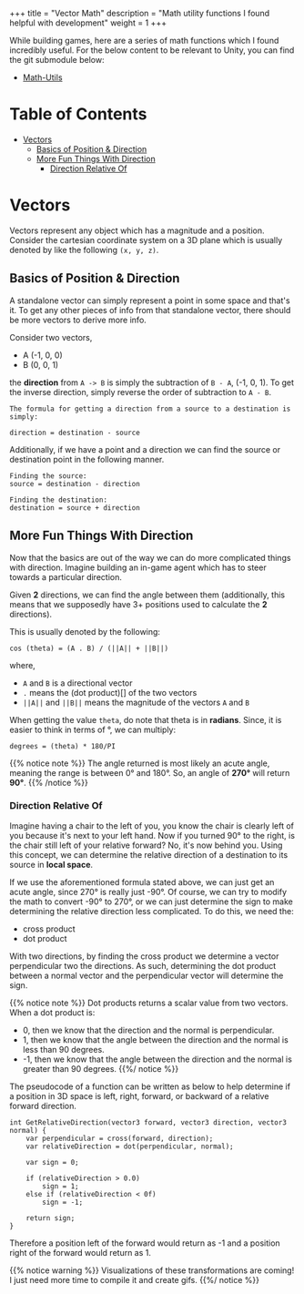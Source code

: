 +++
title = "Vector Math"
description = "Math utility functions I found helpful with development"
weight = 1
+++

While building games, here are a series of math functions which I found incredibly useful. For the below 
content to be relevant to Unity, you can find the git submodule below:

* [Math-Utils](https://github.com/psuong/math-utils)

# Table of Contents #
* [Vectors](#Vectors)
    * [Basics of Position & Direction](#basics-of-position-direction)
    * [More Fun Things With Direction](#more-fun-things-with-direction)
        * [Direction Relative Of](#direction-relative-of)


# Vectors #
Vectors represent any object which has a magnitude and a position. Consider the cartesian coordinate system 
on a 3D plane which is usually denoted by like the following `(x, y, z)`.

## Basics of Position & Direction ##
A standalone vector can simply represent a point in some space and that's it. To get any other pieces of 
info from that standalone vector, there should be more vectors to derive more info.

Consider two vectors,

* A (-1, 0, 0)
* B (0, 0, 1)

the **direction** from `A -> B` is simply the subtraction of `B - A`, (-1, 0, 1). To get the inverse direction, 
simply reverse the order of subtraction to `A - B`.

```
The formula for getting a direction from a source to a destination is simply:

direction = destination - source
```

Additionally, if we have a point and a direction we can find the source or destination point in the following 
manner.

```
Finding the source:
source = destination - direction

Finding the destination:
destination = source + direction
```

## More Fun Things With Direction ##
Now that the basics are out of the way we can do more complicated things with direction. Imagine building an 
in-game agent which has to steer towards a particular direction.

Given **2** directions, we can find the angle between them (additionally, this means that we supposedly have 3+ 
positions used to calculate the **2** directions).

This is usually denoted by the following:

```
cos (theta) = (A . B) / (||A|| + ||B||)
```

where,

* `A` and `B` is a directional vector
* `.` means the (dot product)[] of the two vectors
* `||A||` and `||B||` means the magnitude of the vectors `A` and `B`

When getting the value `theta`, do note that theta is in **radians**. Since, it is easier to think in terms of 
 °, we can multiply:

```
degrees = (theta) * 180/PI
```

{{% notice note %}}
The angle returned is most likely an acute angle, meaning the range is between 0° and 180°. So, an 
angle of **270°** will return **90°**.
{{% /notice %}}

### Direction Relative Of ###
Imagine having a chair to the left of you, you know the chair is clearly left of you because it's next to your 
left hand. Now if you turned 90° to the right, is the chair still left of your relative forward? No, it's 
now behind you. Using this concept, we can determine the relative direction of a destination to its source in
**local space**.

If we use the aforementioned formula stated above, we can just get an acute angle, since 270° is really just 
-90°. Of course, we can try to modify the math to convert -90° to 270°, or we can just determine the sign 
to make determining the relative direction less complicated. To do this, we need the:

* cross product
* dot product

With two directions, by finding the cross product we determine a vector perpendicular two the directions. As such, 
determining the dot product between a normal vector and the perpendicular vector will determine the sign.

{{% notice note %}}
Dot products returns a scalar value from two vectors. When a dot product is:

* 0, then we know that the direction and the normal is perpendicular.
* 1, then we know that the angle between the direction and the normal is less than 90 degrees.
* -1, then we know that the angle between the direction and the normal is greater than 90 degrees.
{{%/ notice %}}

The pseudocode of a function can be written as below to help determine if a position in 3D space is left, right, 
forward, or backward of a relative forward direction.

```
int GetRelativeDirection(vector3 forward, vector3 direction, vector3 normal) {
    var perpendicular = cross(forward, direction);
    var relativeDirection = dot(perpendicular, normal);

    var sign = 0;

    if (relativeDirection > 0.0)
        sign = 1;
    else if (relativeDirection < 0f)
        sign = -1;

    return sign;
}
```

Therefore a position left of the forward would return as -1 and a position right of the forward would return as 1.

{{% notice warning %}}
Visualizations of these transformations are coming! I just need more time to compile it and create gifs.
{{%/ notice %}}
